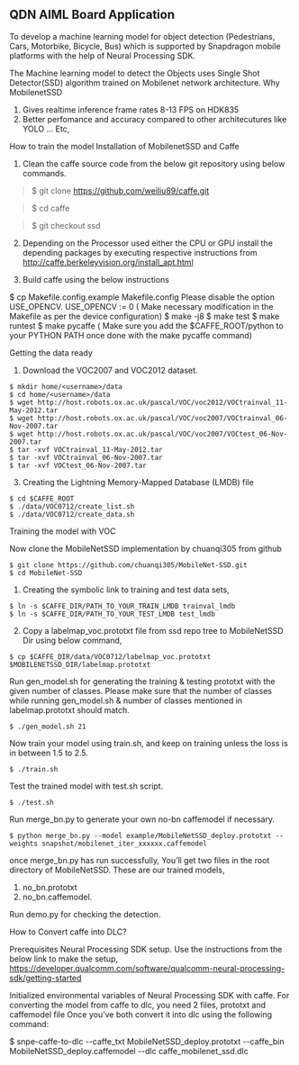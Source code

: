 ## QDN AIML Board Application

To develop a machine learning model for object detection (Pedestrians, Cars, Motorbike, Bicycle, Bus)  which is supported by Snapdragon mobile platforms with the help of Neural Processing SDK.

The Machine learning model to detect the Objects uses Single Shot Detector(SSD) algorithm trained on Mobilenet network architecture.
Why MobilenetSSD 

1. Gives realtime inference frame rates 8-13 FPS on HDK835
2. Better perfomance and accuracy compared to other architecutures like YOLO ... Etc,

How to train the model
Installation of MobilenetSSD and Caffe 

1. Clean the caffe source code from the below git repository using below commands.

>$ git clone https://github.com/weiliu89/caffe.git

>$ cd caffe

>$ git checkout ssd

2. Depending on the Processor used either the CPU or GPU install the depending packages by executing respective instructions from http://caffe.berkeleyvision.org/install_apt.html

3. Build caffe using the below instructions

 $ cp Makefile.config.example Makefile.config
Please disable the option USE_OPENCV. USE_OPENCV := 0
( Make necessary modification  in the Makefile as per the device configuration)
 $ make -j8
 $ make test
 $ make runtest
 $ make pycaffe
 ( Make sure you add the $CAFFE_ROOT/python to your PYTHON PATH once done with the make pycaffe command)



Getting the data ready

1. Download the VOC2007 and VOC2012 dataset.
```
$ mkdir home/<username>/data
$ cd home/<username>/data
$ wget http://host.robots.ox.ac.uk/pascal/VOC/voc2012/VOCtrainval_11-May-2012.tar
$ wget http://host.robots.ox.ac.uk/pascal/VOC/voc2007/VOCtrainval_06-Nov-2007.tar
$ wget http://host.robots.ox.ac.uk/pascal/VOC/voc2007/VOCtest_06-Nov-2007.tar
$ tar -xvf VOCtrainval_11-May-2012.tar
$ tar -xvf VOCtrainval_06-Nov-2007.tar
$ tar -xvf VOCtest_06-Nov-2007.tar
```
3. Creating the Lightning Memory-Mapped Database
(LMDB) file
```
$ cd $CAFFE_ROOT
$ ./data/VOC0712/create_list.sh
$ ./data/VOC0712/create_data.sh
```



Training the model with VOC

Now clone the MobileNetSSD implementation by chuanqi305 from github

```
$ git clone https://github.com/chuanqi305/MobileNet-SSD.git
$ cd MobileNet-SSD

```

1. Creating the symbolic link to training and test data sets,
```
$ ln -s $CAFFE_DIR/PATH_TO_YOUR_TRAIN_LMDB trainval_lmdb
$ ln -s $CAFFE_DIR/PATH_TO_YOUR_TEST_LMDB test_lmdb
```
2. Copy a labelmap_voc.prototxt file from ssd repo tree to MobileNetSSD Dir using below command,
```
$ cp $CAFFE_DIR/data/VOC0712/labelmap_voc.prototxt $MOBILENETSSD_DIR/labelmap.prototxt
```

Run gen_model.sh for generating the training & testing prototxt with the given number of classes. Please make sure that the number of classes while running gen_model.sh & number of classes mentioned in labelmap.prototxt should match.
```
$ ./gen_model.sh 21
```

Now train your model using train.sh, and keep on training unless the loss is in between 1.5 to 2.5.
```
$ ./train.sh
```

Test the trained model with test.sh script.
```
$ ./test.sh
```
Run merge_bn.py to generate your own no-bn caffemodel if necessary.
```
$ python merge_bn.py --model example/MobileNetSSD_deploy.prototxt --weights snapshot/mobilenet_iter_xxxxxx.caffemodel
```
once merge_bn.py has run successfully, You’ll get two files in the root directory of MobileNetSSD.
These are our trained models,

1. no_bn.prototxt
2. no_bn.caffemodel.

Run demo.py for checking the detection.


How to Convert caffe into DLC?

Prerequisites
Neural Processing SDK setup. Use the instructions from the below link to make the setup,
https://developer.qualcomm.com/software/qualcomm-neural-processing-sdk/getting-started

Initialized environmental variables of Neural Processing SDK with caffe.
For converting the model from caffe to dlc, you need 2 files,  prototxt and caffemodel file
Once you’ve both convert it into dlc using the following command:

$ snpe-caffe-to-dlc --caffe_txt MobileNetSSD_deploy.prototxt --caffe_bin MobileNetSSD_deploy.caffemodel --dlc caffe_mobilenet_ssd.dlc
